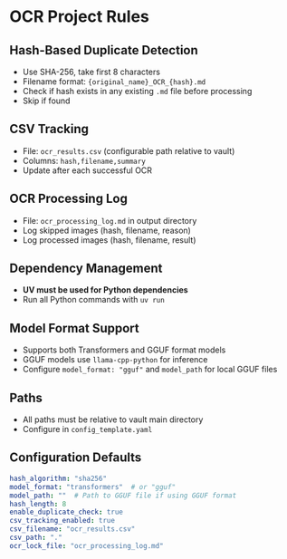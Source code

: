 # OCR Project Rules

## Hash-Based Duplicate Detection
- Use SHA-256, take first 8 characters
- Filename format: `{original_name}_OCR_{hash}.md`
- Check if hash exists in any existing `.md` file before processing
- Skip if found

## CSV Tracking
- File: `ocr_results.csv` (configurable path relative to vault)
- Columns: `hash,filename,summary`
- Update after each successful OCR

## OCR Processing Log
- File: `ocr_processing_log.md` in output directory
- Log skipped images (hash, filename, reason)
- Log processed images (hash, filename, result)

## Dependency Management
- **UV must be used for Python dependencies**
- Run all Python commands with `uv run`

## Model Format Support
- Supports both Transformers and GGUF format models
- GGUF models use `llama-cpp-python` for inference
- Configure `model_format: "gguf"` and `model_path` for local GGUF files

## Paths
- All paths must be relative to vault main directory
- Configure in `config_template.yaml`

## Configuration Defaults
```yaml
hash_algorithm: "sha256"
model_format: "transformers"  # or "gguf"
model_path: ""  # Path to GGUF file if using GGUF format
hash_length: 8
enable_duplicate_check: true
csv_tracking_enabled: true
csv_filename: "ocr_results.csv"
csv_path: "."
ocr_lock_file: "ocr_processing_log.md"
